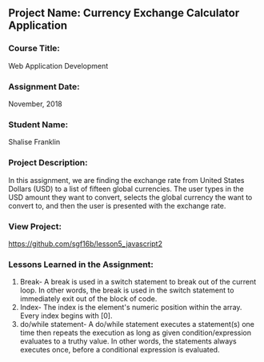 ## Project Name:  Currency Exchange Calculator Application

### Course Title:
Web Application Development

### Assignment Date:  
November, 2018

### Student Name:  
Shalise Franklin

### Project Description:
In this assignment, we are finding the exchange rate from United States Dollars (USD) to a list of fifteen global currencies. The user types in the USD amount they want to convert, selects the global currency the want to convert to, and then the user is presented with the exchange rate.

### View Project:
https://github.com/sgf16b/lesson5_javascript2

### Lessons Learned in the Assignment:
1. Break- A break is used in a switch statement to break out of the current loop. In other words, the break is used in the switch statement to immediately exit out of the block of code.
2. Index- The index is the element's numeric position within the array. Every index begins with [0].
3. do/while statement- A do/while statement executes a statement(s) one time then repeats the execution as long as given condition/expression evaluates to a truthy value. In other words, the statements always executes once, before a conditional expression is evaluated.



